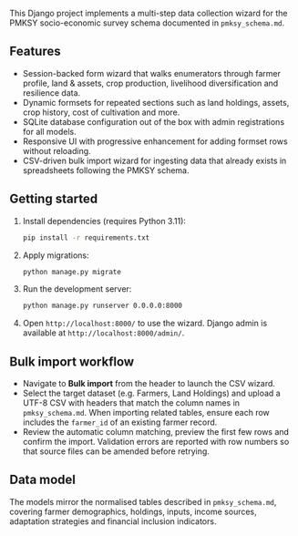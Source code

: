 
This Django project implements a multi-step data collection wizard for the PMKSY socio-economic survey schema documented in `pmksy_schema.md`.

## Features
- Session-backed form wizard that walks enumerators through farmer profile, land & assets, crop production, livelihood diversification and resilience data.
- Dynamic formsets for repeated sections such as land holdings, assets, crop history, cost of cultivation and more.
- SQLite database configuration out of the box with admin registrations for all models.
- Responsive UI with progressive enhancement for adding formset rows without reloading.
- CSV-driven bulk import wizard for ingesting data that already exists in spreadsheets following the PMKSY schema.


## Getting started
1. Install dependencies (requires Python 3.11):
   ```bash
   pip install -r requirements.txt
   ```
2. Apply migrations:
   ```bash
   python manage.py migrate
   ```
3. Run the development server:
   ```bash
   python manage.py runserver 0.0.0.0:8000
   ```

4. Open `http://localhost:8000/` to use the wizard. Django admin is available at `http://localhost:8000/admin/`.

## Bulk import workflow
- Navigate to **Bulk import** from the header to launch the CSV wizard.
- Select the target dataset (e.g. Farmers, Land Holdings) and upload a UTF-8 CSV with headers that match the
  column names in `pmksy_schema.md`. When importing related tables, ensure each row includes the `farmer_id` of an existing
  farmer record.
- Review the automatic column matching, preview the first few rows and confirm the import. Validation errors are reported
  with row numbers so that source files can be amended before retrying.

## Data model
The models mirror the normalised tables described in `pmksy_schema.md`, covering farmer demographics, holdings, inputs, income sources, adaptation strategies and financial inclusion indicators.
